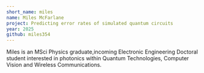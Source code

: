 ```yaml
---
short_name: miles
name: Miles McFarlane
project: Predicting error rates of simulated quantum circuits
year: 2025
github: miles354
---
```


Miles is an MSci Physics graduate,incoming Electronic Engineering Doctoral student interested in photonics within Quantum Technologies, Computer Vision and Wireless Communications.
